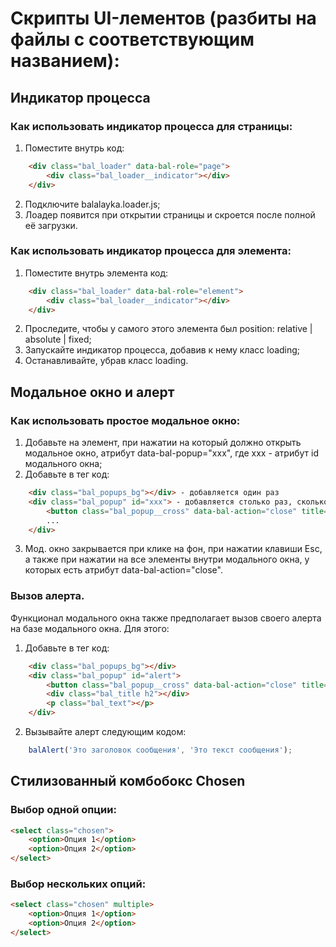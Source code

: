 # Скрипты UI-лементов (разбиты на файлы с соответствующим названием):


## Индикатор процесса

### Как использовать индикатор процесса для страницы:
1. Поместите внутрь <body> код:
```html
    <div class="bal_loader" data-bal-role="page">
        <div class="bal_loader__indicator"></div>
    </div>
```
2. Подключите balalayka.loader.js;
3. Лоадер появится при открытии страницы и скроется после полной её загрузки.

### Как использовать индикатор процесса для элемента:
1. Поместите внутрь элемента код:
```html
    <div class="bal_loader" data-bal-role="element">
        <div class="bal_loader__indicator"></div>
    </div>
```
2. Проследите, чтобы у самого этого элемента был position: relative | absolute | fixed;
3. Запускайте индикатор процесса, добавив к нему класс loading;
4. Останавливайте, убрав класс loading.


## Модальное окно и алерт

### Как использовать простое модальное окно:
1. Добавьте на элемент, при нажатии на который должно открыть модальное окно, атрибут data-bal-popup="xxx", где xxx - атрибут id модального окна;
2. Добавьте в тег <body> код:
```html
    <div class="bal_popups_bg"></div> - добавляется один раз
    <div class="bal_popup" id="xxx"> - добавляется столько раз, сколько у вас мод. окон (каждый со уникальным атрибутом id)
        <button class="bal_popup__cross" data-bal-action="close" title="Закрыть"></button>
        ...
    </div>
```
3. Мод. окно закрывается при клике на фон, при нажатии клавиши Esc, а также при нажатии на все элементы внутри модального окна, у которых есть атрибут data-bal-action="close".


### Вызов алерта.
Функционал модального окна также предполагает вызов своего алерта на базе модального окна. Для этого:
1. Добавьте в тег <body> код:
```html
    <div class="bal_popups_bg"></div>
    <div class="bal_popup" id="alert">
        <button class="bal_popup__cross" data-bal-action="close" title="Закрыть"></button>
        <div class="bal_title h2"></div>
        <p class="bal_text"></p>
    </div>
```
2. Вызывайте алерт следующим кодом:
```javascript
    balAlert('Это заголовок сообщения', 'Это текст сообщения');
```


## Стилизованный комбобокс Chosen

### Выбор одной опции:
```html
<select class="chosen">
    <option>Опция 1</option>
    <option>Опция 2</option>
</select>
```

### Выбор нескольких опций:
```html
<select class="chosen" multiple>
    <option>Опция 1</option>
    <option>Опция 2</option>
</select>
```